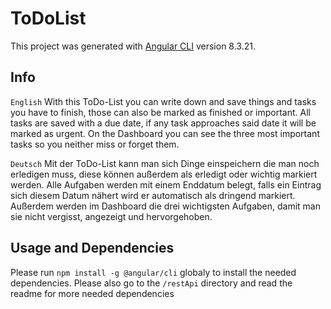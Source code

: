 # ToDoList

This project was generated with [Angular CLI](https://github.com/angular/angular-cli) version 8.3.21.

## Info

`English`
With this ToDo-List you can write down and save things and tasks you have to finish, those can also be marked as finished or important. All tasks are saved with a due date, if any task approaches said date it will be marked as urgent. On the Dashboard you can see the three most important tasks so you neither miss or forget them.

`Deutsch`
Mit der ToDo-List kann man sich Dinge einspeichern die man noch erledigen muss, diese können außerdem als erledigt oder wichtig markiert werden. Alle Aufgaben werden mit einem Enddatum belegt, falls ein Eintrag sich diesem Datum nähert wird er automatisch als dringend markiert. Außerdem werden im Dashboard die drei wichtigsten Aufgaben, damit man sie nicht vergisst, angezeigt und hervorgehoben.

## Usage and Dependencies

Please run `npm install -g @angular/cli` globaly to install the needed dependencies. Please also go to the `/restApi` directory and read the readme for more needed dependencies